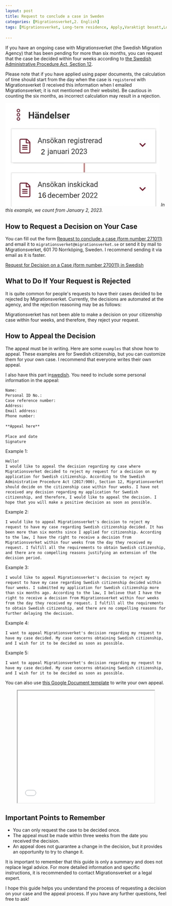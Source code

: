 ```yaml
---
layout: post
title: Request to conclude a case in Sweden
categories: [Migrationsverket,2. English]
tags: [Migrationsverket, Long-term residence, Apply,Varaktigt bosatt,Long-term residence,Ansöka, Appeal request to conclude a case, Request for decision, Request to conclude a case, Överklaga begäran om att avgöra ärende, Begäran om att avgöra ärende]
 
---
```


If you have an ongoing case with Migrationsverket (the Swedish Migration Agency) that has been pending for more than six months, you can request that the case be decided within four weeks according to <a href="https://lagen.nu/2017:900#P12S1" target="_blank">the Swedish Administrative Procedure Act, Section 12</a>.

Please note that if you have applied using paper documents, the calculation of time should start from the day when the case is `registered` with Migrationsverket (I received this information when I emailed Migrationsverket; it is not mentioned on their website). Be cautious in counting the six months, as incorrect calculation may result in a rejection.

![Desktop View](/assets/website-files/Migrationsverket/begaran/pappersansokan.jpg)
_In this example, we count from January 2, 2023._

## How to Request a Decision on Your Case
You can fill out the form <a href="https://www.migrationsverket.se/download/18.1ef19f6e163f45d340aa52/1682667659674/271011_Request_conclude_case_en.pdf" target="_blank">Request to conclude a case (form number 271011)</a> and email it to `migrationsverket@migrationsverket.se` or send it by mail to Migrationsverket, 601 70 Norrköping, Sweden. I recommend sending it via email as it is faster.

<a href="https://www.migrationsverket.se/download/18.1ef19f6e163f45d340aa51/1682667588314/270011_Begaran_avgora_arende_sv.pdf" target="_blank">Request for Decision on a Case (form number 270011) in Swedish</a>

## What to Do If Your Request is Rejected
It is quite common for people's requests to have their cases decided to be rejected by Migrationsverket. Currently, the decisions are automated at the agency, and the rejection reasoning may be as follows:

Migrationsverket has not been able to make a decision on your citizenship case within four weeks, and therefore, they reject your request.

## How to Appeal the Decision

The appeal must be in writing.
Here are some `examples` that show how to appeal. These examples are for Swedish citizenship, but you can customize them for your own case. I recommend that everyone writes their own appeal.

I also have this part in<a href="/posts/begaran-om-att-avgora-arende/#hur-man-överklagar-på-begäran" target="_blank">swedish</a>.
You need to include some personal information in the appeal:
```
Name:
Personal ID No.:
Case reference number:
Address:
Email address:
Phone number:

**Appeal here**

Place and date
Signature
```

Example 1:
```
Hello!
I would like to appeal the decision regarding my case where Migrationsverket decided to reject my request for a decision on my application for Swedish citizenship. According to the Swedish Administrative Procedure Act (2017:900), Section 12, Migrationsverket should decide on the citizenship case within four weeks. I have not received any decision regarding my application for Swedish citizenship, and therefore, I would like to appeal the decision. I hope that you will make a positive decision as soon as possible.
```

Example 2:
```
I would like to appeal Migrationsverket's decision to reject my request to have my case regarding Swedish citizenship decided. It has been more than six months since I applied for citizenship. According to the law, I have the right to receive a decision from Migrationsverket within four weeks from the day they received my request. I fulfill all the requirements to obtain Swedish citizenship, and there are no compelling reasons justifying an extension of the decision period.
```

Example 3:
```
I would like to appeal Migrationsverket's decision to reject my request to have my case regarding Swedish citizenship decided within four weeks. I submitted my application for Swedish citizenship more than six months ago. According to the law, I believe that I have the right to receive a decision from Migrationsverket within four weeks from the day they received my request. I fulfill all the requirements to obtain Swedish citizenship, and there are no compelling reasons for further delaying the decision.
```

Example 4:
```
I want to appeal Migrationsverket's decision regarding my request to have my case decided. My case concerns obtaining Swedish citizenship, and I wish for it to be decided as soon as possible.
```

Example 5:
```
I want to appeal Migrationsverket's decision regarding my request to have my case decided. My case concerns obtaining Swedish citizenship, and I wish for it to be decided as soon as possible.
```

You can also use <a href="https://docs.google.com/document/d/1FvlfHhnHkqY-kF6_e9bGsVaJ94fUgvfaB1J4xAglu_E/edit?usp=sharing" target="_blank">this Google Document template</a> to write your own appeal.

<div>
<center><iframe allow="autoplay" height="350" src="//docs.google.com/document/d/1FvlfHhnHkqY-kF6_e9bGsVaJ94fUgvfaB1J4xAglu_E/preview" width="85%"></iframe> </center> 
</div>

## Important Points to Remember
- You can only request the case to be decided once.
- The appeal must be made within three weeks from the date you received the decision.
- An appeal does not guarantee a change in the decision, but it provides an opportunity to try to change it.

It is important to remember that this guide is only a summary and does not replace legal advice. For more detailed information and specific instructions, it is recommended to contact Migrationsverket or a legal expert.

I hope this guide helps you understand the process of requesting a decision on your case and the appeal process. If you have any further questions, feel free to ask!